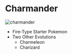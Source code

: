 # Charmander
![charmander](https://img.pokemondb.net/artwork/large/charmander.jpg)
- Fire-Type Starter Pokemon
- Two Other Evolutions
    - Charmeleon
    - Charizard